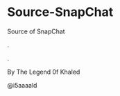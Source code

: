 # Source-SnapChat
Source of SnapChat

.

.

By The Legend 0f Khaled                                                                                                      

@i5aaaald
